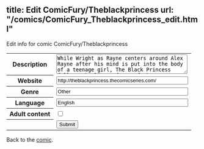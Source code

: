 title: Edit ComicFury/Theblackprincess
url: "/comics/ComicFury_Theblackprincess_edit.html"
---
Edit info for comic ComicFury/Theblackprincess

<form name="comic" action="http://gaepostmail.appspot.com/comic/" method="post">
<table class="comicinfo">
<tr>
<th>Description</th><td><textarea name="description" cols="40" rows="3">While Wright as Rayne centers around Alex Rayne after his mind is put into the body of a teenage girl, The Black Princess follows the lives of two of the women responsible, Sareena Black and Misty Smid. The two are best friends as well as co-workers in Eighth Sin's Paranormal Division, their primary job being to study and at times stop unusual magic.</textarea></td>
</tr>
<tr>
<th>Website</th><td><input type="text" name="url" value="http://theblackprincess.thecomicseries.com/" size="40"/></td>
</tr>
<tr>
<th>Genre</th><td><input type="text" name="genre" value="Other" size="40"/></td>
</tr>
<tr>
<th>Language</th><td><input type="text" name="language" value="English" size="40"/></td>
</tr>
<tr>
<th>Adult content</th><td><input type="checkbox" name="adult" value="adult" /></td>
</tr>
<tr>
<th></th><td>
<input type="hidden" name="comic" value="ComicFury_Theblackprincess" />
<input type="submit" name="submit" value="Submit" />
</td>
</tr>
</table>
</form>

Back to the [comic](ComicFury_Theblackprincess.html).
